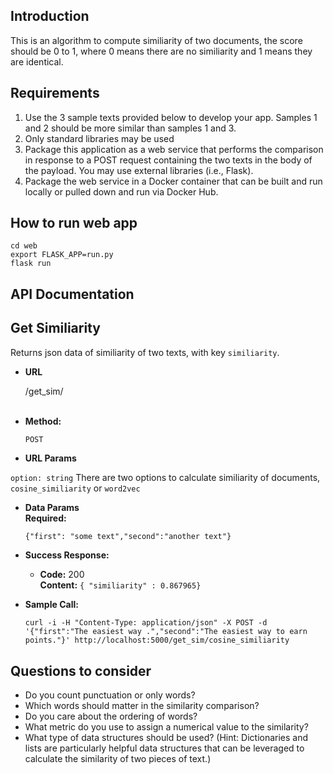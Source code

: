 ## Introduction
This is an algorithm to compute similiarity of two documents, the score should be 0 to 1, where 0 means there are no similiarity and 1 means they are identical. 

## Requirements
1. Use the 3 sample texts provided below to develop your app. Samples 1 and 2 should be more similar than samples 1 and 3.
2. Only standard libraries may be used
3. Package this application as a web service that performs the comparison in response to a POST request containing the two texts in the body of the payload. You may use external libraries (i.e., Flask).
4. Package the web service in a Docker container that can be built and run locally or pulled down and run via Docker Hub.

## How to run web app
```
cd web
export FLASK_APP=run.py
flask run
```

## API Documentation
**Get Similiarity**
----
  Returns json data of similiarity of two texts, with key `similiarity`.

* **URL**

  /get_sim/<option>

* **Method:**

  `POST`
  
*  **URL Params**

  `option: string`
  There are two options to calculate similiarity of documents, `cosine_similiarity` or `word2vec` 

* **Data Params**  
  **Required:**

  `{"first": "some text","second":"another text"}`

* **Success Response:**

  * **Code:** 200 <br />
    **Content:** `{ "similiarity" : 0.867965}`

* **Sample Call:**

  ```
  curl -i -H "Content-Type: application/json" -X POST -d '{"first":"The easiest way .","second":"The easiest way to earn points."}' http://localhost:5000/get_sim/cosine_similiarity
  ```

## Questions to consider

* Do you count punctuation or only words?  
* Which words should matter in the similarity comparison?  
* Do you care about the ordering of words?  
* What metric do you use to assign a numerical value to the similarity?  
* What type of data structures should be used? (Hint: Dictionaries and lists are particularly helpful data structures that can be leveraged to calculate the similarity of two pieces of text.) 